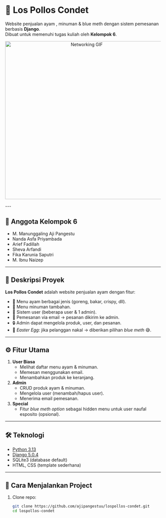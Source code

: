 # 🍗 Los Pollos Condet
Website penjualan ayam , minuman & blue meth dengan sistem pemesanan berbasis **Django**.  
Dibuat untuk memenuhi tugas kuliah oleh **Kelompok 6**.

<p align="center">
  <img src="lospollos.avif" alt="Networking GIF" width="512"/>
</p>
---

## 👥 Anggota Kelompok 6
- M. Manunggaling Aji Pangestu  
- Nanda Asfa Priyambada  
- Arief Fadillah  
- Sheva Arfandi  
- Fika Karunia Saputri
- M. Ibnu Naizep  

---

## 📌 Deskripsi Proyek
**Los Pollos Condet** adalah website penjualan ayam dengan fitur:
- 🍗 Menu ayam berbagai jenis (goreng, bakar, crispy, dll).  
- 🥤 Menu minuman tambahan.  
- 👤 Sistem user (beberapa user & 1 admin).  
- 📩 Pemesanan via email → pesanan dikirim ke admin.  
- 🔒 Admin dapat mengelola produk, user, dan pesanan.  
- 🧪 *Easter Egg*: jika pelanggan nakal → diberikan pilihan *blue meth* 😅.  

---

## ⚙️ Fitur Utama
1. **User Biasa**
   - Melihat daftar menu ayam & minuman.
   - Memesan menggunakan email.
   - Menambahkan produk ke keranjang.
2. **Admin**
   - CRUD produk ayam & minuman.
   - Mengelola user (menambah/hapus user).
   - Menerima email pemesanan.
3. **Special**
   - Fitur *blue meth option* sebagai hidden menu untuk user naufal esposito (opsional).  

---

## 🛠️ Teknologi
- [Python 3.13](https://www.python.org/)  
- [Django 5.0.4](https://www.djangoproject.com/)  
- SQLite3 (database default)  
- HTML, CSS (template sederhana)  

---

## 🚀 Cara Menjalankan Project
1. Clone repo:
   ```bash
   git clone https://github.com/ajipangestuu/lospollos-condet.git
   cd lospollos-condet

